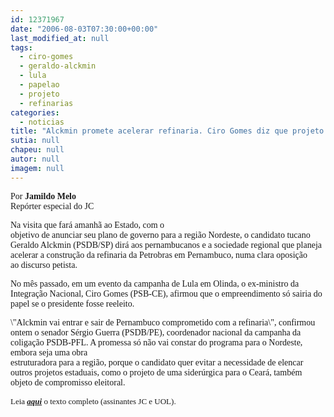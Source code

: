 ```yaml
---
id: 12371967
date: "2006-08-03T07:30:00+00:00"
last_modified_at: null
tags:
  - ciro-gomes
  - geraldo-alckmin
  - lula
  - papelao
  - projeto
  - refinarias
categories:
  - noticias
title: "Alckmin promete acelerar refinaria. Ciro Gomes diz que projeto só sairá do papel com Lula"
sutia: null
chapeu: null
autor: null
imagem: null
---
```

<p><P><FONT face=Verdana>Por <STRONG>Jamildo Melo <BR></STRONG>Repórter&nbsp;especial do JC</FONT></P></p>
<p><P><FONT face=Verdana>Na visita que fará amanhã ao Estado, com o<BR>objetivo de anunciar seu plano de governo para a região Nordeste, o candidato tucano Geraldo Alckmin (PSDB/SP) dirá aos pernambucanos e a sociedade regional que planeja acelerar a construção da refinaria da Petrobras em Pernambuco, numa clara oposição<BR>ao discurso petista. </FONT></P></p>
<p><P><FONT face=Verdana>No mês passado, em um evento da campanha de Lula em Olinda, o ex-ministro da Integração Nacional, Ciro Gomes (PSB-CE), afirmou que o empreendimento só sairia do papel se o presidente fosse reeleito.</FONT></P></p>
<p><P><FONT face=Verdana>\"Alckmin vai entrar e sair de Pernambuco comprometido com a refinaria\", confirmou ontem o senador Sérgio Guerra (PSDB/PE), coordenador nacional da campanha da coligação PSDB-PFL. A promessa só não vai constar do programa para o Nordeste, embora seja uma obra<BR>estruturadora para a região, porque o candidato quer evitar a necessidade de elencar outros projetos estaduais, como o projeto de uma siderúrgica para o Ceará, também objeto de compromisso eleitoral.<BR></FONT><FONT face=Verdana><FONT size=2></FONT></FONT></P></p>
<p><P><FONT face=Verdana><FONT size=2>Leia <A href=\"https://www.jc.com.br/\" target=_blank><STRONG><EM>aqui</EM></STRONG></A>&nbsp;o texto completo (assinantes JC e UOL).</P></p>
<p><P><STRONG></STRONG>&nbsp;</P></p>
<p><P><STRONG></STRONG>&nbsp;</P></FONT></FONT> </p>
